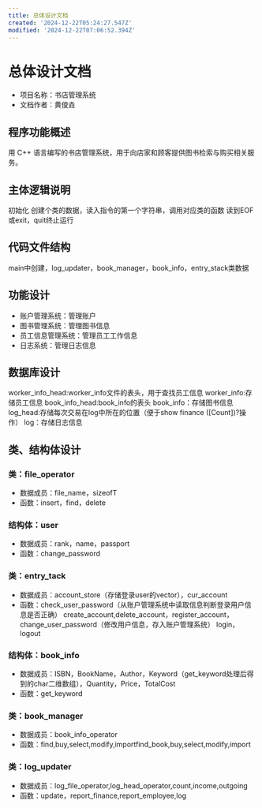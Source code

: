 ```yaml
---
title: 总体设计文档
created: '2024-12-22T05:24:27.547Z'
modified: '2024-12-22T07:06:52.394Z'
---
```


# 总体设计文档
* 项目名称：书店管理系统 
* 文档作者：黄俊垚

## 程序功能概述
用 C++ 语言编写的书店管理系统，用于向店家和顾客提供图书检索与购买相关服务。

## 主体逻辑说明
初始化
创建个类的数据，读入指令的第一个字符串，调用对应类的函数
读到EOF或exit，quit终止运行

## 代码文件结构
main中创建，log_updater，book_manager，book_info，entry_stack类数据

## 功能设计
* 账户管理系统：管理账户
* 图书管理系统：管理图书信息
* 员工信息管理系统：管理员工工作信息
* 日志系统：管理日志信息

## 数据库设计
worker_info_head:worker_info文件的表头，用于查找员工信息
worker_info:存储员工信息
book_info_head:book_info的表头
book_info：存储图书信息
log_head:存储每次交易在log中所在的位置（便于show finance ([Count])?操作）
log：存储日志信息

## 类、结构体设计
### 类：file_operator
- 数据成员：file_name，sizeofT
- 函数：insert，find，delete
### 结构体：user
- 数据成员：rank，name，passport
- 函数：change_password
### 类：entry_tack
- 数据成员：account_store（存储登录user的vector），cur_account
- 函数：check_user_password（从账户管理系统中读取信息判断登录用户信息是否正确）
  create_account,delete_account，register_account，change_user_password（修改用户信息，存入账户管理系统）
  login，logout
### 结构体：book_info
- 数据成员：ISBN，BookName，Author，Keyword（get_keyword处理后得到的char二维数组），Quantity，Price，TotalCost
- 函数：get_keyword
### 类：book_manager
- 数据成员：book_info_operator
- 函数：find,buy,select,modify,importfind_book,buy,select,modify,import
### 类：log_updater
- 数据成员：log_file_operator,log_head_operator,count,income,outgoing
- 函数：update，report_finance,report_employee,log

